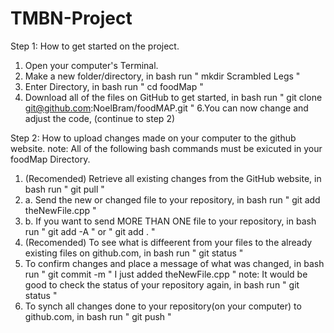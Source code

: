 # TMBN-Project

Step 1: How to get started on the project.
 1. Open your computer's Terminal. 
 2. Make a new folder/directory, in bash run " mkdir Scrambled Legs "
 3. Enter Directory, in bash run  " cd foodMap "
 4. Download all of the files on GitHub to get started, in bash run " git clone git@github.com:NoelBram/foodMAP.git "
 6.You can now change and adjust the code, (continue to step 2)

Step 2: How to upload changes made on your computer to the github website.
note: All of the following bash commands must be exicuted in your foodMap Directory.  
1. (Recomended) Retrieve all existing changes from the GitHub website, in bash run " git pull "
2. a. Send the new or changed file to your repository, in bash run " git add theNewFile.cpp " 
2. b. If you want to send MORE THAN ONE file to your repository, in bash run " git add -A " or " git add . "
3. (Recomended) To see what is diffeerent from your files to the already existing files on github.com, in bash run " git status "
4. To confirm changes and place a message of what was changed, in bash run " git commit -m " I just added theNewFile.cpp "
note: It would be good to check the status of your repository again, in bash run " git status "
5. To synch all changes done to your repository(on your computer) to github.com, in bash run " git push " 



